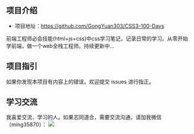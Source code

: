 

## 项目介绍

- 项目地址：<https://github.com/GongYuan303/CSS3-100-Days>

前端工程师必会技能(html+js+css)中css学习笔记，记录日常的学习。从零开始学前端，做一个web全栈工程师。持续更新中...


## 项目指引


如果你发现本项目有内容上的错误，欢迎提交 issues 进行指正。

## 学习交流

我喜爱交流、学习的人。如果志同道合，需要交流沟通，请加我微信（ming35870）：
![](https://github.com/GongYuan303/gongyuan303.github.io/tree/master/assets/weixin.png)

